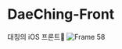 # DaeChing-Front
대칭의 iOS 프론트💙
![Frame 58](https://github.com/DaeChing/DaeChing-Front/assets/97583162/97011dd9-dc91-4ec3-b3e7-dfbf4657ffc7)
